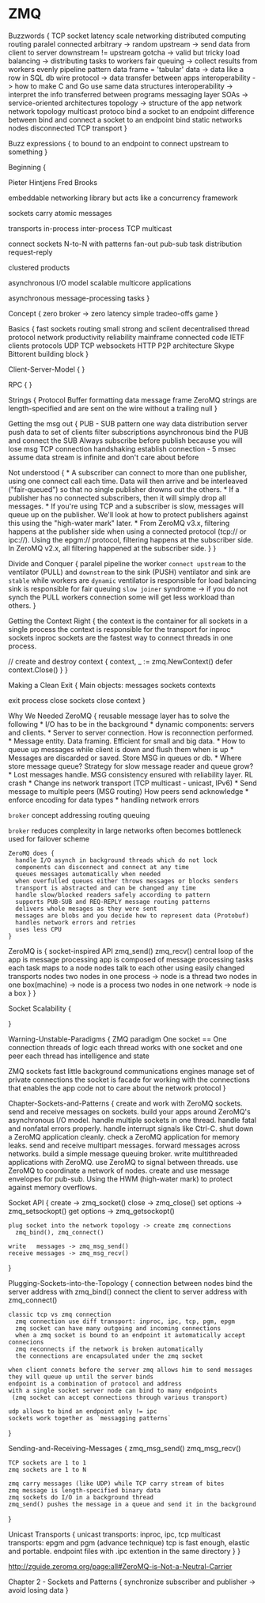 # ZMQ

Buzzwords {
  TCP socket
  latency
  scale
  networking
  distributed computing
  routing
  paralel
  connected
  arbitrary -> random
  upstream -> send data from client to server
  downstream != upstream
  gotcha -> valid but tricky
  load balancing -> distributing tasks to workers
  fair queuing -> collect results from workers evenly
  pipeline pattern
  data frame = 'tabular' data -> data like a row in SQL db
  wire protocol -> data transfer between apps
  interoperability -> how to make C and Go use same data structures
  interoperability -> interpret the info transferred between programs
  messaging layer
  SOAs -> service-oriented architectures
  topology -> structure of the app network
  network topology
  multicast protoco
  bind a socket to an endpoint
  difference between bind and connect a socket to an endpoint
  bind static networks nodes
  disconnected TCP transport
}

Buzz expressions {
  to bound to an endpoint
  to connect upstream to something
}

Beginning {

  Pieter Hintjens
  Fred Brooks

  embeddable networking library but acts like a concurrency framework

  sockets carry atomic messages

  transports
    in-process
    inter-process
    TCP
    multicast

  connect sockets N-to-N with patterns
    fan-out
    pub-sub
    task distribution
    request-reply

  clustered products

  asynchronous I/O model
  scalable multicore applications

  asynchronous message-processing tasks
}


Concept {
  zero broker -> zero latency
  simple
  tradeo-offs game
}

Basics {
  fast
  sockets
  routing
  small
  strong and scilent
  decentralised
  thread
  protocol
  network
  productivity
  reliability
  mainframe
  connected code
  IETF
  clients
  protocols
    UDP
    TCP
  websockets
  HTTP
  P2P architecture
  Skype Bittorent
  building block
}

Client-Server-Model {
}

RPC {
}

Strings {
  Protocol Buffer
  formatting data
  message frame
  ZeroMQ strings are length-specified and are sent on the wire without a trailing null
}

Getting the msg out {
  PUB - SUB pattern
  one way data distribution
  server push data to set of clients
  filter subscriptions
  asynchronous
  bind the PUB and connect the SUB
  Always subscribe before publish because you will lose msg
  TCP connection handshaking
  establish connection - 5 msec
  assume data stream is infinite and don't care about before

  Not understood {
    * A subscriber can connect to more than one publisher, using one connect call each time. Data will then arrive and be interleaved ("fair-queued") so that no single publisher drowns out the others.
    * If a publisher has no connected subscribers, then it will simply drop all messages.
    * If you're using TCP and a subscriber is slow, messages will queue up on the publisher. We'll look at how to protect publishers against this using the "high-water mark" later.
    * From ZeroMQ v3.x, filtering happens at the publisher side when using a connected protocol (tcp:// or ipc://). Using the epgm:// protocol, filtering happens at the subscriber side. In ZeroMQ v2.x, all filtering happened at the subscriber side.
  }
}

Divide and Conquer {
  paralel pipeline
  the worker `connect upstream` to the ventilator (PULL)
    and `downstream` to the sink                  (PUSH)
  ventilator and sink are `stable`
    while workers are `dynamic`
  ventilator is responsible for load balancing
  sink is responsible for fair queuing
  `slow joiner` syndrome ->
    if you do not synch the PULL workers connection
      some will get less workload than others.
}

Getting the Context Right {
  the context is the container for all sockets in a single process
  the context is responsible for the transport for inproc sockets
  inproc sockets are the fastest way to connect threads in one process.

  // create and destroy context
  {
    context, _ := zmq.NewContext()
    defer context.Close()
  }
}

Making a Clean Exit {
  Main objects:
    messages
    sockets
    contexts

  exit process
    close sockets
    close context
}

Why We Needed ZeroMQ {
  reusable message layer has to solve the following
    * I/O has to be in the background
    * dynamic components: servers and clients.
    * Server to server connection. How is reconnection performed.
    * Message entity. Data framing. Efficient for small and big data.
    * How to queue up messages while client is down and flush them when is up
    * Messages are discarded or saved. Store MSG in queues or db.
    * Where store message queue? Strategy for slow message reader and queue grow?
    * Lost messages handle. MSG consistency ensured with reliability layer. RL crash
    * Change ins network transport (TCP multicast - unicast, IPv6)
    * Send message to multiple peers (MSG routing) How peers send acknowledge
    * enforce encoding for data types
    * handling network errors

  `broker` concept
    addressing
    routing
    queuing

  `broker`
    reduces complexity in large networks
    often becomes bottleneck
    used for failover scheme

    ZeroMQ does {
      handle I/O asynch in background threads which do not lock
      components can disconnect and connect at any time
      queues messages automatically when needed
      when overfulled queues either throws messages or blocks senders
      transport is abstracted and can be changed any time
      handle slow/blocked readers safely according to pattern
      supports PUB-SUB and REQ-REPLY message routing patterns
      delivers whole mesages as they were sent
      messages are blobs and you decide how to represent data (Protobuf)
      handles network errors and retries
      uses less CPU
    }

  ZeroMQ is {
    socket-inspired API
      zmq_send()
      zmq_recv()
    central loop of the app is message processing
    app is composed of message processing tasks
      each task maps to a node
      nodes talk to each other using easily changed transports
    nodes
      two nodes in one process -> node is a thread
      two nodes in one box(machine) -> node is a process
      two nodes in one network -> node is a box
  }
}

Socket Scalability {

}

Warning-Unstable-Paradigms {
  ZMQ paradigm One socket == One connection
  threads of logic
    each thread works with one socket and one peer
    each thread has intelligence and state

  ZMQ sockets
    fast little background communications engines
    manage set of private connections
    the socket is facade for working with the connections
    that enables the app code not to care about the network protocol
}

Chapter-Sockets-and-Patterns {
  create and work with ZeroMQ sockets.
  send and receive messages on sockets.
  build your apps around ZeroMQ's asynchronous I/O model.
  handle multiple sockets in one thread.
  handle fatal and nonfatal errors properly.
  handle interrupt signals like Ctrl-C.
  shut down a ZeroMQ application cleanly.
  check a ZeroMQ application for memory leaks.
  send and receive multipart messages.
  forward messages across networks.
  build a simple message queuing broker.
  write multithreaded applications with ZeroMQ.
  use ZeroMQ to signal between threads.
  use ZeroMQ to coordinate a network of nodes.
  create and use message envelopes for pub-sub.
  Using the HWM (high-water mark) to protect against memory overflows.

  Socket API {
    create      -> zmq_socket()
    close       -> zmq_close()
    set options -> zmq_setsockopt()
    get options -> zmq_getsockopt()

    plug socket into the network topology -> create zmq connections
      zmq_bind(), zmq_connect()

    write   messages -> zmq_msg_send()
    receive messages -> zmq_msg_recv()
  }

  Plugging-Sockets-into-the-Topology {
    connection between nodes
    bind the server address with zmq_bind()
    connect the client to server address with zmq_connect()

    classic tcp vs zmq connection
      zmq connection use diff transport: inproc, ipc, tcp, pgm, epgm
      zmq socket can have many outgoing and incoming connections
      when a zmq socket is bound to an endpoint it automatically accept connecions
      zmq reconnects if the network is broken automatically
      the connections are encapsulated under the zmq socket

    when client connets before the server zmq allows him to send messages
    they will queue up until the server binds
    endpoint is a combination of protocol and address
    with a single socket server node can bind to many endpoints
     (zmq socket can accept connections through various transport)

    udp allows to bind an endpoint only != ipc
    sockets work together as `messagging patterns`
  }

  Sending-and-Receiving-Messages {
    zmq_msg_send()
    zmq_msg_recv()

    TCP sockets are 1 to 1
    zmq sockets are 1 to N

    zmq carry messages (like UDP) while TCP carry stream of bites
    zmq message is length-specified binary data
    zmq sockets do I/O in a background thread
    zmq_send() pushes the message in a queue and send it in the background
  }

  Unicast Transports {
    unicast   transports: inproc, ipc, tcp
    multicast transports: epgm and pgm (advance technique)
    tcp is fast enough, elastic and portable.
    endpoint files with .ipc extention in the same directory
  }
}

http://zguide.zeromq.org/page:all#ZeroMQ-is-Not-a-Neutral-Carrier

Chapter 2 - Sockets and Patterns {
  synchronize subscriber and publisher -> avoid losing data
}
